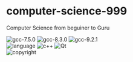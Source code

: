 # computer-science-999
Computer Science from beguiner to Guru

![gcc-7.5.0](https://img.shields.io/badge/GCC-7.5.0-ff69b4.svg)
![gcc-8.3.0](https://img.shields.io/badge/GCC-8.3.0-ff69b4.svg)
![gcc-9.2.1](https://img.shields.io/badge/GCC-9.2.1-ff69b4.svg)
<br>
![language](https://img.shields.io/badge/language-c++-blue.svg)
![c++](https://img.shields.io/badge/std-c++14-blue.svg)
![Qt](https://img.shields.io/badge/Qt-5.14.1-blue.svg)
<br>
 ![copyright](https://img.shields.io/badge/%C2%A9-Adrian_HL-orange.svg)
